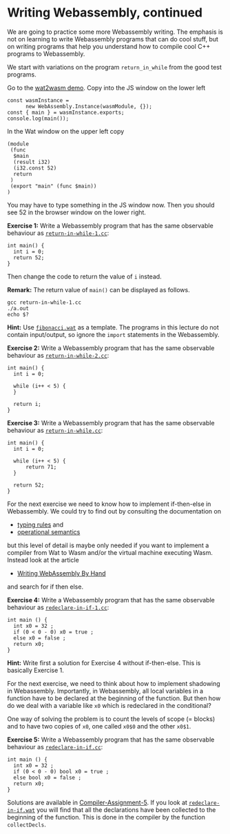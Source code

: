 # Writing Webassembly, continued

We are going to practice some more Webassembly writing. The emphasis is not on learning to write Webassembly programs that can do cool stuff, but on writing programs that help you understand how to compile cool C++ programs to Webassembly.

We start with variations on the program `return_in_while` from the good test programs.

Go to the [wat2wasm demo](https://webassembly.github.io/wabt/demo/wat2wasm/). Copy into the JS window on the lower left

    const wasmInstance =
          new WebAssembly.Instance(wasmModule, {});
    const { main } = wasmInstance.exports;
    console.log(main());

In the Wat window on the upper left copy

    (module
     (func 
      $main
      (result i32)
      (i32.const 52)
      return
     )
     (export "main" (func $main))
    )
    
You may have to type something in the JS window now. Then you should see 52 in the browser window on the lower right.
    
    

**Exercise 1:** Write a Webassembly program that has the same observable behaviour as [`return-in-while-1.cc`](Compiler-Assignments-5/return-in-while-1.cc):

    int main() {
      int i = 0;
      return 52;
    }

Then change the code to return the value of `i` instead.

**Remark:** The return value of `main()` can be displayed as follows.

    gcc return-in-while-1.cc
    ./a.out
    echo $?

**Hint:** Use [`fibonacci.wat`](Compiler-Assignment-5/fibonacci.wat) as a template. The programs in this lecture do not contain input/output, so ignore the `import` statements in the Webassembly.

**Exercise 2:** Write a Webassembly program that has the same observable behaviour as [`return-in-while-2.cc`](Compiler-Assignments-5/return-in-while-2.cc):

    int main() {
      int i = 0;
    
      while (i++ < 5) {
      }
    
      return i;
    }
    
**Exercise 3:** Write a Webassembly program that has the same observable behaviour as [`return-in-while.cc`](Compiler-Assignments-5/return-in-while.cc):

    int main() {
      int i = 0;
    
      while (i++ < 5) {
          return 71;
      }
    
      return 52;
    }

For the next exercise we need to know how to implement if-then-else in Webassembly. We could try to find out  by consulting the documentation on

- [typing rules](https://webassembly.github.io/spec/core/valid/instructions.html#) and
- [operational semantics](https://webassembly.github.io/spec/core/exec/instructions.html#)

but this level of detail is maybe only needed if you want to implement a compiler from Wat to Wasm and/or the virtual machine executing Wasm. Instead look at the article

- [Writing WebAssembly By Hand](https://blog.scottlogic.com/2018/04/26/webassembly-by-hand.html)

and search for if then else.

**Exercise 4:** Write a Webassembly program that has the same observable behaviour as [`redeclare-in-if-1.cc`](Compiler-Assignments-5/redeclare-in-if-1.cc):

    int main () {
      int x0 = 32 ;
      if (0 < 0 - 0) x0 = true ;
      else x0 = false ;
      return x0;
    }
    
**Hint:** Write first a solution for Exercise 4 without if-then-else. This is basically Exercise 1. 

For the next exercise, we need to think about how to implement shadowing in Webassembly. Importantly, in Webassembly, all local variables in a function have to be declared at the beginning of the function. But then how do we deal with a variable like `x0` which is redeclared in  the conditional?

One way of solving the problem is to count the levels of scope (= blocks) and to have two copies of `x0`, one called `x0$0` and the other `x0$1`.

**Exercise 5:** Write a Webassembly program that has the same observable behaviour as [`redeclare-in-if.cc`](Compiler-Assignment-5/redeclare-in-if.cc):

    int main () {
      int x0 = 32 ;
      if (0 < 0 - 0) bool x0 = true ;
      else bool x0 = false ;
      return x0;
    }
    
Solutions are available in [Compiler-Assignment-5](Compiler-Assignment-5). If you look at [`redeclare-in-if.wat`](Compiler-Assignment-5/redeclare-in-if.wat) you will find that all the declarations have been collected to the beginning of the function. This is done in the compiler by the function `collectDecls`.
